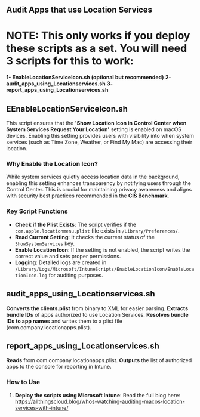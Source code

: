 ## Audit Apps that use Location Services

# NOTE: This only works if you deploy these scripts as a set. You will need 3 scripts for this to work:
**1- EnableLocationServiceIcon.sh (optional but recommended)** 
**2- audit_apps_using_Locationservices.sh**
**3- report_apps_using_Locationservices.sh**

## EEnableLocationServiceIcon.sh

This script ensures that the **'Show Location Icon in Control Center when System Services Request Your Location'** setting is enabled on macOS devices. Enabling this setting provides users with visibility into when system services (such as Time Zone, Weather, or Find My Mac) are accessing their location.

### Why Enable the Location Icon?

While system services quietly access location data in the background, enabling this setting enhances transparency by notifying users through the Control Center. This is crucial for maintaining privacy awareness and aligns with security best practices recommended in the **CIS Benchmark**.

### Key Script Functions

- **Check if the Plist Exists**: The script verifies if the `com.apple.locationmenu.plist` file exists in `/Library/Preferences/`.
- **Read Current Setting**: It checks the current status of the `ShowSystemServices` key.
- **Enable Location Icon**: If the setting is not enabled, the script writes the correct value and sets proper permissions.
- **Logging**: Detailed logs are created in `/Library/Logs/Microsoft/IntuneScripts/EnableLocationIcon/EnableLocationIcon.log` for auditing purposes.



## audit_apps_using_Locationservices.sh

**Converts the clients.plist** from binary to XML for easier parsing.
**Extracts bundle IDs** of apps authorized to use Location Services.
**Resolves bundle IDs to app names** and writes them to a plist file (com.company.locationapps.plist).

## report_apps_using_Locationservices.sh
**Reads** from com.company.locationapps.plist.
**Outputs** the list of authorized apps to the console for reporting in Intune.

### How to Use

1. **Deploy the scripts using Microsoft Intune**:
Read the full blog here: https://allthingscloud.blog/whos-watching-auditing-macos-location-services-with-intune/



